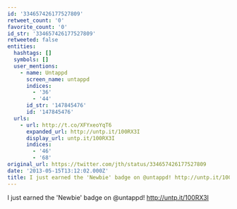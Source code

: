 ```yaml
---
id: '334657426177527809'
retweet_count: '0'
favorite_count: '0'
id_str: '334657426177527809'
retweeted: false
entities:
  hashtags: []
  symbols: []
  user_mentions:
    - name: Untappd
      screen_name: untappd
      indices:
        - '36'
        - '44'
      id_str: '147845476'
      id: '147845476'
  urls:
    - url: http://t.co/XFYxeoYqT6
      expanded_url: http://untp.it/100RX3I
      display_url: untp.it/100RX3I
      indices:
        - '46'
        - '68'
original_url: https://twitter.com/jth/status/334657426177527809
date: '2013-05-15T13:12:02.000Z'
title: I just earned the 'Newbie' badge on @untappd! http://untp.it/100RX3I
---
```


I just earned the 'Newbie' badge on @untappd! http://untp.it/100RX3I